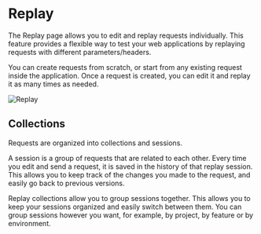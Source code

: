 # Replay

The Replay page allows you to edit and replay requests individually. This feature provides a flexible way to test your web applications by replaying requests with different parameters/headers.

You can create requests from scratch, or start from any existing request inside the application. Once a request is created, you can edit it and replay it as many times as needed.

<img alt="Replay" src="/_images/replay.png" no-shadow/>

## Collections

Requests are organized into collections and sessions.

A session is a group of requests that are related to each other. Every time you edit and send a request, it is saved in the history of that replay session. This allows you to keep track of the changes you made to the request, and easily go back to previous versions.

Replay collections allow you to group sessions together. This allows you to keep your sessions organized and easily switch between them. You can group sessions however you want, for example, by project, by feature or by environment.
